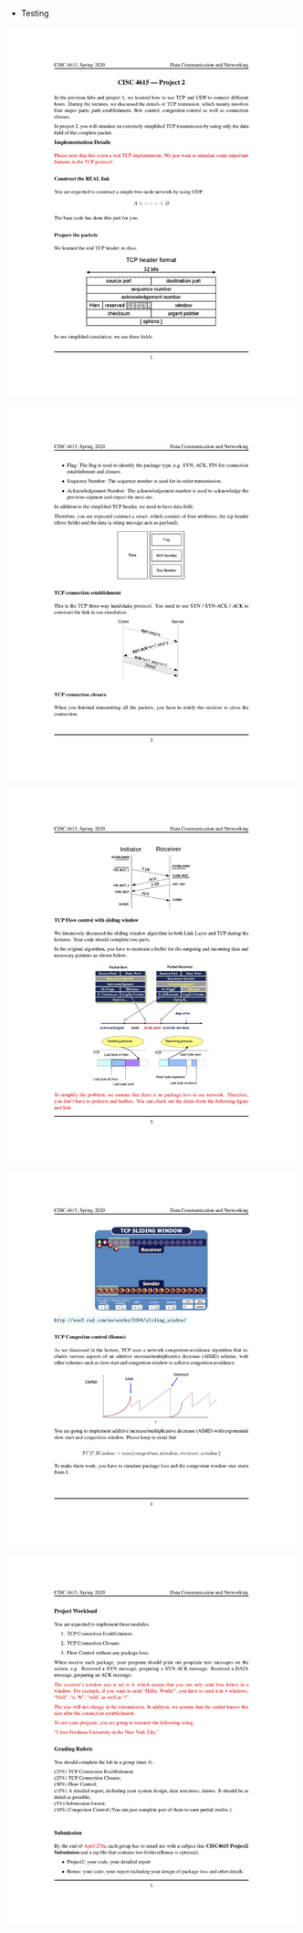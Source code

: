 - Testing

![](images/Project2_1.png)

![](images/Project2_2.png)

![](images/Project2_3.png)

![](images/Project2_4.png)

![](images/Project2_5.png)
